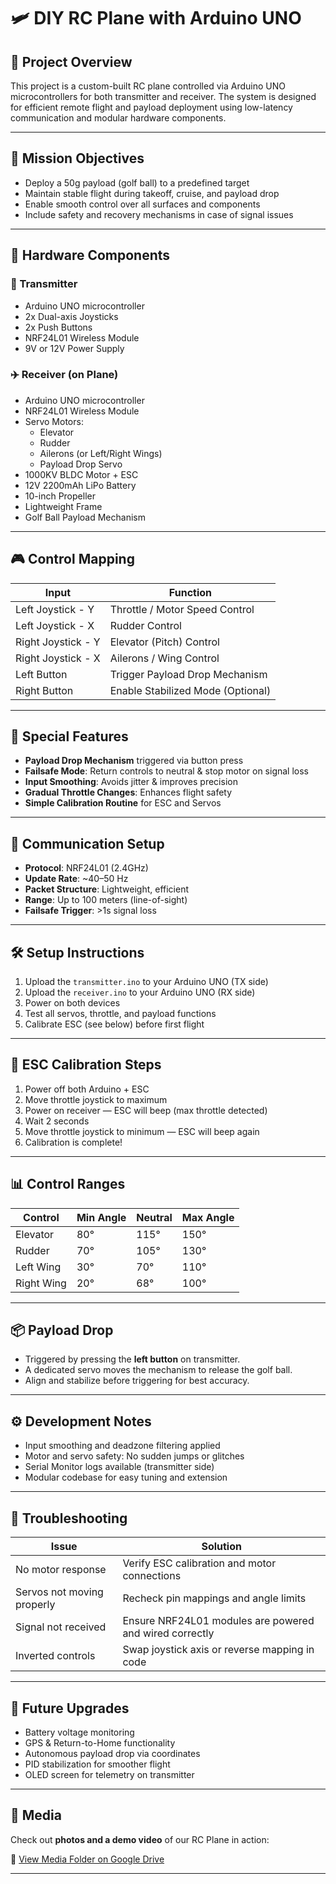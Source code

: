 # 🛩️ DIY RC Plane with Arduino UNO

## 📌 Project Overview
This project is a custom-built RC plane controlled via Arduino UNO microcontrollers for both transmitter and receiver. The system is designed for efficient remote flight and payload deployment using low-latency communication and modular hardware components.

---

## 🎯 Mission Objectives
- Deploy a 50g payload (golf ball) to a predefined target
- Maintain stable flight during takeoff, cruise, and payload drop
- Enable smooth control over all surfaces and components
- Include safety and recovery mechanisms in case of signal issues

---

## 🧰 Hardware Components

### 🔭 Transmitter
- Arduino UNO microcontroller
- 2x Dual-axis Joysticks
- 2x Push Buttons
- NRF24L01 Wireless Module
- 9V or 12V Power Supply

### ✈️ Receiver (on Plane)
- Arduino UNO microcontroller
- NRF24L01 Wireless Module
- Servo Motors:
  - Elevator
  - Rudder
  - Ailerons (or Left/Right Wings)
  - Payload Drop Servo
- 1000KV BLDC Motor + ESC
- 12V 2200mAh LiPo Battery
- 10-inch Propeller
- Lightweight Frame
- Golf Ball Payload Mechanism

---

## 🎮 Control Mapping

| Input        | Function                            |
|--------------|-------------------------------------|
| Left Joystick - Y | Throttle / Motor Speed Control     |
| Left Joystick - X | Rudder Control                    |
| Right Joystick - Y | Elevator (Pitch) Control           |
| Right Joystick - X | Ailerons / Wing Control           |
| Left Button    | Trigger Payload Drop Mechanism    |
| Right Button   | Enable Stabilized Mode (Optional) |

---

## 🧠 Special Features
- **Payload Drop Mechanism** triggered via button press
- **Failsafe Mode**: Return controls to neutral & stop motor on signal loss
- **Input Smoothing**: Avoids jitter & improves precision
- **Gradual Throttle Changes**: Enhances flight safety
- **Simple Calibration Routine** for ESC and Servos

---

## 📶 Communication Setup
- **Protocol**: NRF24L01 (2.4GHz)
- **Update Rate**: ~40–50 Hz
- **Packet Structure**: Lightweight, efficient
- **Range**: Up to 100 meters (line-of-sight)
- **Failsafe Trigger**: >1s signal loss

---

## 🛠️ Setup Instructions
1. Upload the `transmitter.ino` to your Arduino UNO (TX side)
2. Upload the `receiver.ino` to your Arduino UNO (RX side)
3. Power on both devices
4. Test all servos, throttle, and payload functions
5. Calibrate ESC (see below) before first flight

---

## 🧪 ESC Calibration Steps
1. Power off both Arduino + ESC
2. Move throttle joystick to maximum
3. Power on receiver — ESC will beep (max throttle detected)
4. Wait 2 seconds
5. Move throttle joystick to minimum — ESC will beep again
6. Calibration is complete!

---

## 📊 Control Ranges

| Control      | Min Angle | Neutral | Max Angle |
|--------------|-----------|---------|-----------|
| Elevator     | 80°       | 115°    | 150°      |
| Rudder       | 70°       | 105°    | 130°      |
| Left Wing    | 30°       | 70°     | 110°      |
| Right Wing   | 20°       | 68°     | 100°      |

---

## 📦 Payload Drop
- Triggered by pressing the **left button** on transmitter.
- A dedicated servo moves the mechanism to release the golf ball.
- Align and stabilize before triggering for best accuracy.

---

## ⚙️ Development Notes
- Input smoothing and deadzone filtering applied
- Motor and servo safety: No sudden jumps or glitches
- Serial Monitor logs available (transmitter side)
- Modular codebase for easy tuning and extension

---

## 🧯 Troubleshooting

| Issue                        | Solution                                                       |
|-----------------------------|----------------------------------------------------------------|
| No motor response           | Verify ESC calibration and motor connections                   |
| Servos not moving properly  | Recheck pin mappings and angle limits                          |
| Signal not received         | Ensure NRF24L01 modules are powered and wired correctly        |
| Inverted controls           | Swap joystick axis or reverse mapping in code                  |

---

## 🚀 Future Upgrades
- Battery voltage monitoring
- GPS & Return-to-Home functionality
- Autonomous payload drop via coordinates
- PID stabilization for smoother flight
- OLED screen for telemetry on transmitter

---

## 📁 Media

Check out **photos and a demo video** of our RC Plane in action:

🔗 [View Media Folder on Google Drive]([https://drive.google.com/drive/folders/YOUR_FOLDER_ID?usp=sharing](https://drive.google.com/drive/folders/1p52yfGMgNG2yOnZ-6FqaJbEAEQVLFnDp?usp=sharing))

---
